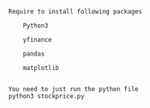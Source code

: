     Require to install following packages

        Python3
	
        yfinance
	
        pandas
	
        matplotlib
	
	
    You need to just run the python file 
    python3 stockprice.py
